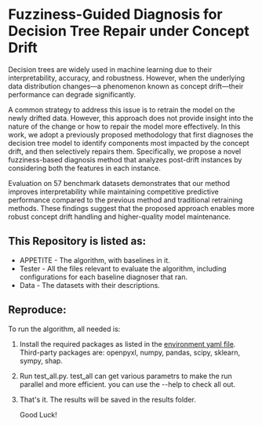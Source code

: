 # Fuzziness-Guided Diagnosis for Decision Tree Repair under Concept Drift

Decision trees are widely used in machine learning due to their interpretability, accuracy, and robustness.
However, when the underlying data distribution changes—a phenomenon known as concept drift—their performance can degrade significantly.

A common strategy to address this issue is to retrain the model on the newly drifted data. However, this approach does not provide insight into the nature of the change or how to repair the model more effectively.
In this work, we adopt a previously proposed methodology that first diagnoses the decision tree model to identify components most impacted by the concept drift, and then selectively repairs them.
Specifically, we propose a novel fuzziness-based diagnosis method that analyzes post-drift instances by considering both the features in each instance.

Evaluation on 57 benchmark datasets demonstrates that our method improves interpretability while maintaining competitive predictive performance compared to the previous method and traditional retraining methods.
These findings suggest that the proposed approach enables more robust concept drift handling and higher-quality model maintenance.

## This Repository is listed as:
- APPETITE - The algorithm, with baselines in it.
- Tester - All the files relevant to evaluate the algorithm, including configurations for each baseline diagnoser that ran.
- Data - The datasets with their descriptions.

## Reproduce:
To run the algorithm, all needed is:
1. Install the required packages as listed in the [environment yaml file]([URL](https://github.com/my-anonymous-git/spider_fuzzy_diagnosis/blob/main/environment.yml)).
    Third-party packages are: openpyxl, numpy, pandas, scipy, sklearn, sympy, shap.
2. Run test_all.py. test_all can get various parametrs to make the run parallel and more efficient. you can use the --help to check all out.
3. That's it. The results will be saved in the results folder.

    Good Luck!
